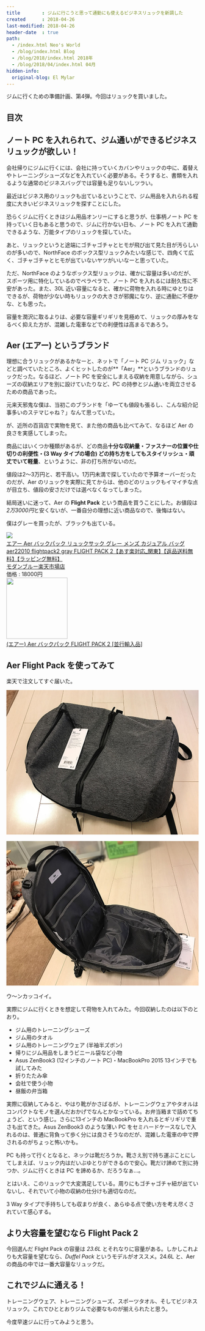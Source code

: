 ```yaml
---
title        : ジムに行こうと思って通勤にも使えるビジネスリュックを新調した
created      : 2018-04-26
last-modified: 2018-04-26
header-date  : true
path:
  - /index.html Neo's World
  - /blog/index.html Blog
  - /blog/2018/index.html 2018年
  - /blog/2018/04/index.html 04月
hidden-info:
  original-blog: El Mylar
---
```


ジムに行くための準備計画、第4弾。今回はリュックを買いました。

## 目次

## ノート PC を入れられて、ジム通いができるビジネスリュックが欲しい！

会社帰りにジムに行くには、会社に持っていくカバンやリュックの中に、着替えやトレーニングシューズなどを入れていく必要がある。そうすると、書類を入れるような通常のビジネスバッグでは容量も足りないしツラい。

最近はビジネス用のリュックも出ているということで、ジム用品を入れられる程度に大きいビジネスリュックを探すことにした。

恐らくジムに行くときはジム用品オンリーにすると思うが、仕事柄ノート PC を持っていく日もあると思うので、ジムに行かない日も、ノート PC を入れて通勤できるような、万能タイプのリュックを探していた。

あと、リュックというと途端にゴチャゴチャとヒモが飛び出て見た目が汚らしいのが多いので、NorthFace のボックス型リュックみたいな感じで、四角くて広く、ゴチャゴチャとヒモが出ていないヤツがいいなーと思っていた。

ただ、NorthFace のようなボックス型リュックは、確かに容量は多いのだが、スポーツ用に特化しているのでペラペラで、ノート PC を入れるには耐久性に不安があった。また、30L 近い容量になると、確かに荷物を入れる時にゆとりはできるが、荷物が少ない時もリュックの大きさが邪魔になり、逆に通勤に不便かな、とも思った。

容量を潤沢に取るよりは、必要な容量ギリギリを見極めて、リュックの厚みをなるべく抑えた方が、混雑した電車などでの利便性は高まるであろう。

## Aer (エアー) というブランド

理想に合うリュックがあるかなーと、ネットで「ノート PC ジム リュック」などと調べていたところ、よくヒットしたのが**「Aer」**というブランドのリュックだった。なるほど、ノート PC を安全にしまえる収納を用意しながら、シューズの収納エリアを別に設けていたりなど、PC の持参とジム通いを両立させるための商品であった。

元来天邪鬼な僕は、当初このブランドを「ゆーても値段も張るし、こんな紹介記事多いのステマじゃね？」なんて思っていた。

が、近所の百貨店で実物を見て、また他の商品も比べてみて、なるほど Aer の良さを実感してしまった。

商品にはいくつか種類があるが、どの商品**十分な収納量・ファスナーの位置や仕切りの利便性・(3 Way タイプの場合) どの持ち方をしてもスタイリッシュ・頑丈でいて軽量**、というように、非の打ち所がないのだ。

値段は2〜3万円と、若干高い。1万円未満で探していたので予算オーバーだったのだが、Aer のリュックを実際に見てからは、他のどのリュックもイマイチな点が目立ち、値段の安さだけでは選べなくなってしまった。

結局迷いに迷って、Aer の **Flight Pack** という商品を買うことにした。お値段は*2万3000円*と安くないが、一番自分の理想に近い商品なので、後悔はない。

僕はグレーを買ったが、ブラックも出ている。

<div class="ad-rakuten">
  <div class="ad-rakuten-image">
    <a href="https://hb.afl.rakuten.co.jp/hgc/g00pmr42.waxyce35.g00pmr42.waxyd88c/?pc=https%3A%2F%2Fitem.rakuten.co.jp%2Fmb%2Faer22010-gray%2F&amp;m=http%3A%2F%2Fm.rakuten.co.jp%2Fmb%2Fi%2F10198857%2F">
      <img src="https://thumbnail.image.rakuten.co.jp/@0_mall/mb/cabinet/img367/aer22010-gray_l.jpg?_ex=128x128">
    </a>
  </div>
  <div class="ad-rakuten-info">
    <div class="ad-rakuten-title">
      <a href="https://hb.afl.rakuten.co.jp/hgc/g00pmr42.waxyce35.g00pmr42.waxyd88c/?pc=https%3A%2F%2Fitem.rakuten.co.jp%2Fmb%2Faer22010-gray%2F&amp;m=http%3A%2F%2Fm.rakuten.co.jp%2Fmb%2Fi%2F10198857%2F">エアー Aer バックパック リュックサック グレー メンズ カジュアル バッグ aer22010 flightpack2 gray FLIGHT PACK 2【あす楽対応_関東】【返品送料無料】【ラッピング無料】</a>
    </div>
    <div class="ad-rakuten-shop">
      <a href="https://hb.afl.rakuten.co.jp/hgc/g00pmr42.waxyce35.g00pmr42.waxyd88c/?pc=https%3A%2F%2Fwww.rakuten.co.jp%2Fmb%2F&amp;m=http%3A%2F%2Fm.rakuten.co.jp%2Fmb%2F">モダンブルー楽天市場店</a>
    </div>
    <div class="ad-rakuten-price">価格 : 18000円</div>
  </div>
</div>

<div class="ad-amazon">
  <div class="ad-amazon-image">
    <a href="https://www.amazon.co.jp/dp/B086SPDKK9?tag=neos21-22&amp;linkCode=osi&amp;th=1&amp;psc=1">
      <img src="https://m.media-amazon.com/images/I/31eVjM6X49L._SL160_.jpg" width="160" height="160">
    </a>
  </div>
  <div class="ad-amazon-info">
    <div class="ad-amazon-title">
      <a href="https://www.amazon.co.jp/dp/B086SPDKK9?tag=neos21-22&amp;linkCode=osi&amp;th=1&amp;psc=1">(エアー) Aer バックパック FLIGHT PACK 2 [並行輸入品]</a>
    </div>
  </div>
</div>

## Aer Flight Pack を使ってみて

楽天で注文してすぐ届いた。

![見た目](./26-01-01.jpg)

![大きく開く](./26-01-02.jpg)

ウ～ンカッコイイ。

実際にジムに行くときを想定して荷物を入れてみた。今回収納したのは以下のとおり。

- ジム用のトレーニングシューズ
- ジム用のタオル
- ジム用のトレーニングウェア (半袖半ズボン)
- 帰りにジム用品をしまうビニール袋など小物
- Asus ZenBook3 (12インチのノート PC)・MacBookPro 2015 13インチでも試してみた
- 折りたたみ傘
- 会社で使う小物
- 昼飯の弁当箱

実際に収納してみると、やはり靴がかさばるが、トレーニングウェアやタオルはコンパクトなモノを選んだおかげでなんとかなっている。お弁当箱まで詰めてちょうど、という感じ。さらに13インチの MacBookPro を入れるとギリギリで重さも出てきた。Asus ZenBook3 のような薄い PC をセミハードケースなしで入れるのは、普通に背負って歩く分には良さそうなのだが、混雑した電車の中で押されるのがちょっと怖いかも。

PC も持って行くとなると、ネックは靴だろうか。靴さえ別で持ち運ぶことにしてしまえば、リュック内はだいぶゆとりができるので安心。靴だけ諦めて別に持つか、ジムに行くときは PC を諦めるか、だろうなぁ…。

とはいえ、このリュックで大変満足している。周りにもゴチャゴチャ紐が出ていないし、それでいて小物の収納の仕分けも適切なのだ。

3 Way タイプで手持ちしても収まりが良く、あらゆる点で使い方を考え尽くされていて感心する。

## より大容量を望むなら Flight Pack 2

今回選んだ Flight Pack の容量は *23.6L* とそれなりに容量がある。しかしこれよりも大容量を望むなら、*Duffel Pack* というモデルがオススメ。24.6L と、Aer の商品の中では一番大容量なリュックだ。

## これでジムに通える！

トレーニングウェア、トレーニングシューズ、スポーツタオル、そしてビジネスリュック。これでひととおりジムで必要なものが揃えられたと思う。

今度早速ジムに行ってみようと思う。
